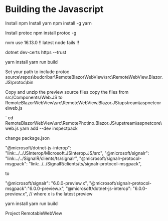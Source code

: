 ﻿# Building the Javascript

Install npm
Install yarn
  npm install -g yarn

Install protoc
  npm install protoc -g

nvm use 16.13.0 !! latest node fails !!

dotnet dev-certs https --trust

yarn install
yarn run build

Set your path to include protoc
source\repos\budcribar\RemoteBlazorWebView\src\RemoteWebView.Blazor.JS\protoc\bin


Copy and unzip the preview source files 
copy the files from src/Components/Web.JS to RemoteBlazorWebView\src\RemoteWebView.Blazor.JS\upstream\aspnetcore\web.js

`
cd RemoteBlazorWebView\src\RemotePhotino.Blazor.JS\upstream\aspnetcore\web.js
yarn add --dev inspectpack

change package.json

"@microsoft/dotnet-js-interop": "link:../../JSInterop/Microsoft.JSInterop.JS/src",
"@microsoft/signalr": "link:../../SignalR/clients/ts/signalr",
"@microsoft/signalr-protocol-msgpack": "link:../../SignalR/clients/ts/signalr-protocol-msgpack",

to

"@microsoft/signalr": "6.0.0-preview.x",
"@microsoft/signalr-protocol-msgpack":"6.0.0-preview.x",
"@microsoft/dotnet-js-interop": "6.0.0-preview.x",                          // where x is the latest preview

yarn install
yarn run build


Project RemotableWebView




